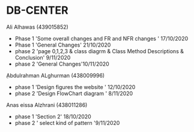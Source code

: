# DB-CENTER
Ali Alhawas (439015852)
- Phase 1 'Some overall changes and FR and NFR changes ' 17/10/2020
- Phase 1 'General Changes' 21/10/2020 
- phase 2 'page 0,1,2,3 & class diagrm & Class Method Descriptions &	Conclusion' 9/11/2020
- phase 2 'General Changes'10/11/2020

ِAbdulrahman ALghurman (438009996)
- phase 1 'Design figures the website ' 12/10/2020
- phase 2 'Design FlowChart diagram ' 8/11/2020


Anas eissa Alzhrani (438011286)
- phase 1 'Section 2' 18/10/2020
- phase 2 ' select kind of pattern '9/11/2020

